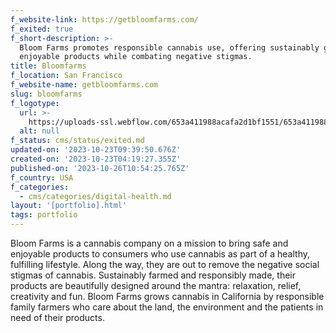 ```yaml
---
f_website-link: https://getbloomfarms.com/
f_exited: true
f_short-description: >-
  Bloom Farms promotes responsible cannabis use, offering sustainably grown,
  enjoyable products while combating negative stigmas.
title: Bloomfarms
f_location: San Francisco
f_website-name: getbloomfarms.com
slug: bloomfarms
f_logotype:
  url: >-
    https://uploads-ssl.webflow.com/653a411988acafa2d1bf1551/653a411988acafa2d1bf15ba_64f85db323d251376235c174_bloomfarms.png
  alt: null
f_status: cms/status/exited.md
updated-on: '2023-10-23T09:39:50.676Z'
created-on: '2023-10-23T04:19:27.355Z'
published-on: '2023-10-26T10:54:25.765Z'
f_country: USA
f_categories:
  - cms/categories/digital-health.md
layout: '[portfolio].html'
tags: portfolio
---
```


Bloom Farms is a cannabis company on a mission to bring safe and enjoyable products to consumers who use cannabis as part of a healthy, fulfilling lifestyle. Along the way, they are out to remove the negative social stigmas of cannabis. Sustainably farmed and responsibly made, their products are beautifully designed around the mantra: relaxation, relief, creativity and fun. Bloom Farms grows cannabis in California by responsible family farmers who care about the land, the environment and the patients in need of their products.

